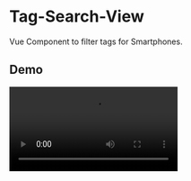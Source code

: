 # Tag-Search-View

Vue Component to filter tags for Smartphones.

## Demo

<video src="./demo/demo.mp4" />

## Installation

```bash
npm install --save tag-search-view
```

## Usage

Use in Vue Single-File Components.

```ts
<script setup lang="ts">
   import { ref } from "vue";

   import { TagSearchView } from "tag-search-view";
   import "tag-search-view/dist/tag-search-view.css";

   const value = ref([
      {
         label: "apple",
         value: "1"
      }
   ]);

   const options = ref([
      {
         label: "apple",
         value: "1"
      },
      {
         label: "apricot",
         value: "2"
      },
      {
         label: "avocado",
         value: "3"
      }
   ]);
</script>

<temlpates>
   <TagSearchView :options="options" v-model="value" placeholder="Search..." />
</templates>
```

### Props

| Name                 | Type   | Default | Description                |
| -------------------- | ------ | ------- | -------------------------- |
| v-model (_required_) | Item[] | -       | two-way binding value.     |
| options              | Item[] | -       | choices in this component. |
| placeholder          | string |         | placeholder of text field. |

### Interface

#### Item

| Property | Type   |
| -------- | ------ |
| label    | string |
| value    | string |

### Dependencies

| Module           | Version |
| ---------------- | ------- |
| vue              | 3.3.4   |
| material-symbols | 0.11.0  |

## Setup

## Development

### Launch Lint

```bash
npm run lint
```

### Launch Unit Test

```bash
npm run test
npm run test:watch
```

### Launch Demo

```bash
npm run dev
```

### Buld

Bundle the js and css to the `dist` directory.

```bash
npm run build
```

## License

[The MIT License](http://opensource.org/licenses/MIT)
